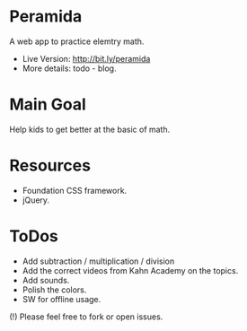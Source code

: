 Peramida
========

A web app to practice elemtry math.

* Live Version: http://bit.ly/peramida
* More details: todo - blog.

Main Goal
=========
Help kids to get better at the basic of math.

Resources
=========
* Foundation CSS framework.
* jQuery.

ToDos
=====
* Add subtraction / multiplication / division
* Add the correct videos from Kahn Academy on the topics.
* Add sounds.
* Polish the colors.
* SW for offline usage.

(!) Please feel free to fork or open issues.



